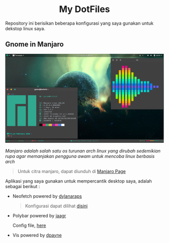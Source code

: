<h1>
<bold>
<center>
My DotFiles
</center>
</bold>
</h1>

Repository ini berisikan beberapa konfigurasi yang saya gunakan untuk dekstop linux saya.

## Gnome in Manjaro
![ss1](/Screenshoot/ss1.png)

_Manjaro adalah salah satu os turunan arch linux yang dirubah sedemikian rupa agar memanjakan pengguna awam untuk mencoba linux berbasis arch_

> Untuk citra manjaro, dapat diunduh di [Manjaro Page](https://manjaro.org)

Aplikasi yang saya gunakan untuk mempercantik desktop saya, adalah sebagai berikut :

* Neofetch powered by [dylanaraps](https://github.com/dylanaraps/neofetch)

  > Konfigurasi dapat dilihat [disini](/neofetch)

* Polybar powered by
  [jaagr](https://github.com/jaagr/polybar)

  Config file, [here](/.config/polybar)

* Vis powered by [dpayne](https://github.com/dpayne/cli-visualizer)
